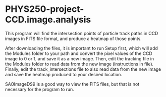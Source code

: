 # PHYS250-project-CCD.image.analysis

This program will find the intersection points of particle track paths in CCD images in FITS file format, and produce a heatmap of those points.  

After downloading the files, it is important to run Setup first, which will add the Modules folder to your path and convert the pixel values of the CCD image to 0 or 1, and save it as a new image. Then, edit the tracking file in the Modules folder to read data from the new image (instructions in file). Finally, edit the track_intersections file to also read data from the new image and save the heatmap produced to your desired location. 

SAOImageDS9 is a good way to view the FITS files, but that is not necessary for the program to run.
